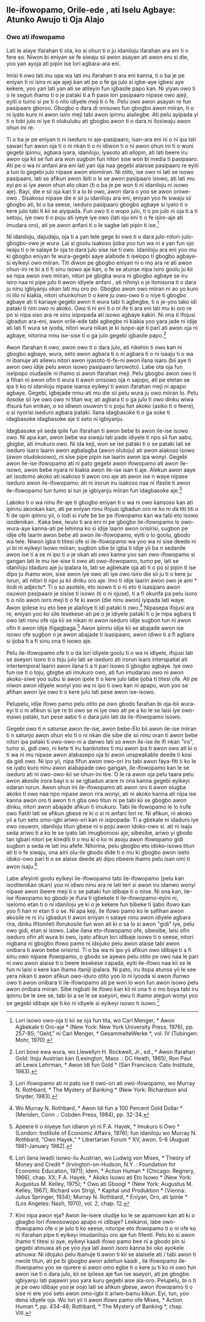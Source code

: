 ## Ile-ifowopamo, Orile-ede , ati Iselu Agbaye: Atunko Awujo  ti  Oja Alajo

### Owo ati ifowopamo

Lati le alaye ifarahan ti ota, ko si ohun ti o ju idaniloju ifarahan ara eni ti o fere so. Niwon bi eniyan se fe siwaju sii awon asayan ati awon eru si die, yoo yan ayoja ati pipin ise lori agbara-ara eni.

Imisi ti owo lati inu opa wa lati inu ifarahan ti ara eni kanna, ti o ba je pe eniyan ti ni isiro ni aje ajeji kan ati pe o fe ga julo si igbe-aye igbesi aye kekere, yoo yan lati yan ati se atileyin fun igbasile papo kan. Ni yiyan owo ti o le segun ihamo ti o je pataki ti a fi pase lori pasipaaro nipase owo ajeji, eyiti o tumo si pe ti o nilo idiyele meji ti o fe. Pelu owo awon asayan re fun pasipaaro gboroo. Gbogbo o dara di onisowo fun gbogbo awon miiran, ti o ni iyato kuro ni awon isiro meji tabi awon ipinnu alailegbe. Ati pelu ayipada yi ti o tobi julo ni iye ti olukuluku ati gbogbo awon ti o dara ni ilosiwaju awon ohun ini re.

Ti o ba je pe eniyan ti ni iseduro ni aje-pasipaaro, isan-ara eni ni o ni ipa lati sawari fun awon oja ti o ni nkan ti o ni idiwon ti o ni awon ohun ini ti o wuni gegebi ipinnu, agbara iyara, idaniloju, iyasoto ati ailopin, ati lati beere iru awon oja kii se fun ara won sugbon fun nitori sise won bi media ti pasipaaro. Ati pe o wa ni anfani ara eni lati yan oja naa gegebi alarose pasipaaro re eyiti a tun lo gegebi julo nipase awon elomiiran. Ni otito, ise owo ni lati se isowo pasipaaro, lati se afikun awon ibiti o le se awon pasipaaro isowo, ati lati mu eyi po si iye awon ohun elo okan (ti o ba je pe won ti ni idaniloju ni isowo aje). Bayi, die e sii oja kan ti a lo bi owo, awon dara o yoo se awon oniwe-owo . Sisakoso nipase die e sii ju idaniloju ara eni, eniyan yoo fe siwaju sii gbogbo ati, bi o ba seese, iseduro pasipaaro gbogbo agbaye si iyato ti o kere julo tabi ti kii se aiyipada. Fun owo ti o wopo julo, ti o po julo ni oja ti a ti setoju, iye owo ti o poju ati iyeye iye owo (lati oju eni ti o fe isiro-aje ati imudara oro), ati pe awon anfani ti o le sagbe lati pipin ti ise.[^1]

Ni idaniloju, dajudaju, oja ti a yan tele gege bi owo ti o dara julo-nitori-julo-gbogbo-owo je wura. Lai si goolu isakoso ijoba yoo tun wa ni a yan fun ojo iwaju ti o le salaye bi oja to dara julo sise ise ti owo. Idaniloju ara eni yoo mu ki gbogbo eniyan fe wura-gegebi aaye alabode ti iselopo ti gbogbo agbaye-si eyikeyi owo miiran. Titi diwon pe gbogbo eniyan ni o mọ ara re ati awon ohun-ini re bi a ti fi sinu isowo aje kan, o fe se atunse nipa isiro goolu ju kii se nipa awon owo miiran, nitori pe gbigba wura ni gbogbo agbaye se iru isiro naa ni pipe julo ti awon idiyele anfani , ati nihinyi o je itonisona ti o dara ju ninu igbiyanju okan lati mu oro po. Gbogbo awon owo miiran ni ao yo kuro ni lilo ni kiakia, nitori ohunkohun ti o kere ju owo-owo ti o niye ti gbogbo agbaye ati ti kariaye gegebi awon ti wura tabi ti agbegbe, ti o je-yoo tako idi pataki ti nini owo ni akoko. Owo ti ni eni ti o ni ife ti ara eni lati mu ki oro re po si nipa siso ara re sinu isipopada ati isowo agbaye kakiri. Ni ona ti ifojusi igbadun ara-eni, awon orile-ede tabi agbegbe ni kiakia yoo yara jade ni idije ati lati fi wura se iyoda, nitori wura nikan je ki isopo-aje ti pari ati awon oja ni agbaye, nitorina nmu ise-sise ti o ga julo gegebi igbasile papo.[^2]

Awon ifarahan ti owo, awon owo ti o dara julo, ati nikehin ti owo kan ni gbogbo agbaye, wura, seto awon agbara ti o ni agbara ti o ni isaaju ti o wa ni ibanuje ati ailewu nitori awon iyasoto-ti-fe-ni awon ilana isaro (bii aye ti awon owo idije pelu awon isowo pasipaaro larowoto). Labe ota oja fun iselpopo oludasile ni ihamo si awon ifarahan meji. Pelu gbogbo awon owo ti a fihan ni awon ofin ti wura ti awon onisowo oja n sajopo, ati pe eletan se ipa ti ko ni idaniloju nipase isansa eyikeyi ti awon ifarahan meji ni apapo agbaye. Gegebi, igbejade nmu-ati mu die sii pelu wura ju owo miiran lo. Pelu ilosoke sii iye owo owo ni titan wa; ati agbara ti o ga julo ti owo dinku wiwa ifisura fun enikan, o so idiwon osuwon ti o poju fun akoko (asiko ti o feere), o si nyorisi iseduro agbara pataki. Ilana idagbasoke ti o ga soke ti idagbasoke idagbasoke aje ti seto ni igbiyanju.

Idagbasoke yii seda ipile fun ifarahan ti awon bebe bi awon ile-ise isowo owo. Ni apa kan, awon bebe wa siwaju lati pade idiyele ti npo sii fun aabo, gbigbe, ati imukuro owo. Ni ida keji, won se ise pataki ti o se pataki lati se iseduro isaro laarin awon agbalagba (awon olutoju) ati awon alakoso isowo (awon oludokoowo), ni sise pipe pipin ise laarin awon ipa wonyi. Gegebi awon ile-ise ifowopamo ati ni pato gegebi awon ifowopamo ati awon ile-isowo, awon bebe nyara ni kiakia awon ile-ise  isan ti aje. Alekun awon aaye ati isodomo akoko ati isakoso ti awon oro aje ati awon ise n waye nipase iseduro awon ile-ifowopamo; ati ni irorun iru isakoso naa ni ifasile ti awon ile-ifowopamo tun tumo si tun je igbiyanju miiran fun idagbasoke aje.[^3]

Lakoko ti o wa ninu ife-aje ti gbogbo eniyan ti o wa ni owo kansoso kan ati ipinnu akookan kan, ati pe eniyan ninu ifojusi igbadun oro re ko ni da titi titi o fi de opin ipinnu yii, o lodi si irufe be be pe ifowopamo kan wa tabi eto isowo isodenikan . Kaka bee, iwulo ti ara eni ni pe gbogbo ile-ifowopamo lo owo-wura-aye kanna-ati pe lehinna ko si idije laarin awon orisirisi, sugbon pe idije ofe laarin awon bebe ati awon ile-ifowopamo, eyiti o lo goolu, gbodo wa tele. Niwon igba ti titesi ofe si ile-ifowopamo wa yoo wa ni sise deede ni yi bi ni eyikeyi isowo miiran; sugbon sibe bi igba ti idije yii ba n sedanile awon ise ti a se ni ipo ti o je okan ati owo kanna yoo san owo-ifowopamo si gangan lati le mu ise-sise ti owo ati owo-ifowopamo, tumo pe, lati se idaniloju idaduro aje ju ipalara lo, lati se agbekale oja ati ti o po si pipin ti ise dipo ju ihamo won, sise awon iye owo ati iye owo isiro die sii ju ti o kere ju lorun, ati nitori ti npo ju kii dinku  oro aje. Imo ti idije laarin awon owo je ami * ilodi ni adjecto*. Ti o so asotele, eto isowo ti o ni eto ti isasiparo awon osuwon pasipaaro je sisise ti isowo (ti o ni ojuse), ti a fi okunfa pa pelu isoro ti o nilo awon isiro meji ti o fe ki awon (die ninu awon) iyipada lati waye. Awon ipilese iru eto bee je alailoye ti idi pataki ti owo.[^4] Nipasepa ifojusi ara re, eniyan yoo ko sile lesekese-ati pe o je idiyele pataki ti o je nipa agbara ti owo lati ronu ofe oja kii se nikan ni awon iseduro idije sugbon tun ni awon ofin ti awon idije ifigagbaga.[^5] Awon ipinnu idije kii se abajade awon ise isowo ofe sugbọn o je awon abajade ti isasipaaro, awon idiwo ti a fi agbara si ijoba ti a fi sinu ona ti isowo aje.

Pelu ile-ifowopamo ofe ti o da lori idiyele goolu ti o wa ni idiyele, ifojusi lati se aseyori isoro ti o toju julo lati se iseduro ati irorun isaro interspatial ati intertemporal laarin awon ilana ti a ti pari isowo ti gbogbo agbaye. Iye owo fun ise ti o toju, gbigbe ati imukuro owo, ati fun imudarasi owo ni awon akoko-siwe yoo subu si awon ipele ti o kere julo labe ijoba ti titesi ofe. Ati pe niwon awon idiyele wonyi yoo wa ni ipo ti owo kan ni apapo, won yoo se afihan awon iye owo ti o kere julo lati pese awon ise-isowo.

Pelupelu, idije ifowo pamo pelu otito pe owo gbodo farahan bi oja-bii wura-eyi ti o ni afikun si iye re bi owo se ni iye owo ati pe a ko le se laisi iye owo-inawo pataki, tun pese aabo ti o dara julo lati da ile-ifowopamo isowo.

Gegebi owo ti n satunse awon ile-ise, awon bebe-Elo bii awon ile-ise miiran ti n satunjo awon ohun elo ti o ni nkan die sibe die sii ninu oran ti awon bebe nitori ipa pataki ti owo-owo-ni a danwo lati so awon ile-ise ile ifi nkan "iro", tumo si, gidi owo, ni kete ti iru banknotes ti mu awon ipa ti awon owo ati ki o ti wa ni mu nipase awon alabasepo oja bi awon unspeakable deede ti kosi da gidi owo. Ni ipo yii, nipa fifun awon owo-ori iro tabi awon faya-fiti ti ko le se iyato kuro ninu awon alabapade owo gangan, ile-ifowopamo kan le se iseduro ati ni owo-owo-kii se ohun-ini tire. O le ra awon oja pelu taara pelu awon akosile irora bayi o si se igbadun arare ni ona kanna gegebi eyikeyi odaran rorun. Awon ohun ini ile-ifowopamo ati awon oro ti awon olugba akoko ti owo naa npo nipase awon rira wonyi, ati ni akoko kanna ati nipa ise kanna awon oro ti awon ti n gba owo titun ni pe tabi kii se gbogbo awon dinku, nitori awon abajade afikun ti imukuro. Tabi ile ifowopamo le lo irufe owo fiatiti lati se afikun gbese re ki o si ni anfani lori re. Ni afikun, ni akoko yii a tun seto omo-igbi ariwo-ori kan ni isipopada: Ti a gbekale ni idaduro iye owo osuwon, idaniloju titun gbese ni o poju awon idoko-owo si. ati ni isaju seda ariwo ti a ko le se iyato lati imugboroosi aje; sibesibe, ariwo yi gbodo tan igbari nitori pe kirediti ti o mu ki o ko ni asoju awon ifowopamo gidi sugbon a seda re lati inu afefe. Nitorina, pelu gbogbo eto idoko-isowo titun ati ti o fe siwaju, ona aini olu-ile gbodo dide ti o mu ki gbogbo awon iseto idoko-owo pari ti o se alaise deede ati dipo nbeere ihamo pelu isan omi ti awon isaju.[^7]

Labe afeyinti goolu eyikeyi ile-ifowopamo tabi ile-ifowopamo (pelu kan isoditenikan okan) yoo ni idiwo ninu ara re lati teri si awon iru idanwo wonyi nipase awon ibeere meji ti o se pataki fun idibaje ti o niise. Ni ona kan, ile-ise ifowopamo ko gbodo je ifura ti igbekele ti ile-ifowopamo-eyini ni, iselomo etan ti o ni idaniloju ye ki o je kekere fun bibeke ti ijabo ifowo kan yoo fi han ni etan ti o se. Ni apa keji, ile ifowo pamo ko le ṣafihan awon akosile re ni iru igbadun ti awon eniyan n salaye ninu awon idiyele agbara rira, dinku ifitonileti iforukosile fun won ati ki o sa lo si awon "gidi" iye, pelu owo gidi, etan si isowo. Labe ilana eto-ifowopamo ofe, sibesibe, laisi ofin iseduro ofin ati wura bi owo, iyato afikun lori idibaje isowo ti o seese, nitori nigbana ni gbogbo ifowo pamo ni idojuko pelu awon alaise tabi awon onibara ti awon bebe orisirisi. Ti o ba wa ni ipo yii afikun owo idibaje ti a fi sinu owo nipase ifowopamo, o gbodo se ayewo pelu otito pe owo naa le pari ni owo awon alaise ti o beere lesekese irapada, eyiti ile-ifowo naa kii se le fun ni laisi o kere kan ihamo itaniji ipalara. Ni pato, iru itopa atunse yii le see yera nikan ti awon afikun owo-iduro otito yoo lo ni iyooda si awon ifunwo owo ti awon onibara ti ile-ifowopamo ati pe won lo won fun awon isowo pelu awon onibara miiran. Sibe nigbati ile ifowo kan kii ni ona ti o mo boya tabi iru ipinnu be  le see se, tabi bi a se le se aseyori, ewu ti ihamo ategun wonyi yoo se gegebi idibaje aje ti ko ni idiyele si eyikeyi isowo ti isowo.[^8]

[^1]: Lori isowo owo-oja ti kii se oja fun tita, wo Carl Menger, * Awon Agbekale ti Oro-aje * (New York: New York University Press, 1976), pp. 257-85; "Geld," ni Carl Menger, * GesammelteWerke *, vol. IV (Tubingen: Mohr, 1970).

[^2]: Lori bose ewa wura, wo Llewellyn H. Rockwell, Jr., ed., * Awon Ifarahan Gold: Itoju Austrian kan (Lexington, Mass .: DC Heath, 1985), Ron Paul ati Lewis Lehrman, * Awon Idi fun Gold * (San Francisco: Cato Institute, 1983).

[^3]: Lori ifowopamo ati ni pato ise ti owo-ori ati owo-ifowopamo, wo Murray N. Rothbard, * The Mystery of Banking * (New York: Richardson and Snyder, 1983).

[^4]: Wo Murray N. Rothbard, * Awon Idi fun a 100 Percent Gold Dollar * (Meriden, Conn .: Cobden Press, 1984), pp. 32-34.

[^5]: Apeere ti o niyeye fun idiwon yii ni F.A. Hayek, * Imukuro ti Owo * (London: Institute of Economic Affairs, 1976); fun idaniloju wo Murray N. Rothbard, "Owo Hayek," * Libertarian Forum * XV, awon. 5-6 (August 1981-January 1982).

[^6]: Lori ilana isowo, wo Rothbard, * The Mystery of Banking *, chap. IV; Elgin Groseclose, * Owo: Idarudapo Eda eniyan * (Norman: University of Oklahoma Press, 1934), pp. 178 ati 273.

[^7]: Lori ilana iwadii isowo-ilu Austrian, wo Ludwig von Mises, * Theory of Money and Credit * (lrvington-on-Hudson, N.Y .: Foundation for Economic Education, 1971); idem, * Action Human * (Chicago: Regnery, 1966), chap. XX; F.A. Hayek, * Akoko Isowo ati Eto Isowo * (New York: Augustus M. Kelley, 1975); * Owo ati Gboogi * (New York: Augustus M. Kelley, 1967); Richard von Strigl, * Kapital und Produktion * (Vienna: Julius Springer, 1934); Murray N. Rothbard, * Eniyan, Oro, ati Ipinle * (Los Angeles: Nash, 1970), vol. 2, chap. 12.

[^8]: Kini nipa awon eja? Awon ile-isere oludije ko le se apamowo kan ati ki o gbagbo lori ifowosowopo apapo ni idibaje? Leekansi, labe owo-ifowopamo ofe o je julo ti ko seese, nitoripe eto ifowopamo ti o ni ofe ko ni ifarahan pipe ti eyikeyi imudaniloju oro aje fun fifenti. Pelu ko si awon ihamo ti titesi si aye, eyikeyi kaadi ifowo pamo bee ni a gbodo pin si gegebi atinuwa ati pe yoo jiya lati awon isoro kanna bii oko ayokele atinuwa: Ni idojuko pelu ibanuje ti awon ti kii se alaisele ati / tabi awon ti nwole titun, ati pe bi gbogbo awon adehun kaadi , ile ifowopamo ile-ifowopamo yoo se ojurere si awon omo egbe ti o kere ju ti ko ni owo fun awon ise ti o dara julo, kii se ipilese aje fun ise aseyori, ati pe gbogbo igbiyanju lati pajawiri yoo yara kuru gegebi aise ala-oro. Pelupelu, bi o ti je pe owo idibaje yoo je oojo lati se afikun gbese, awon ifowopamo ti o sise ni ere yoo seto awon omo-igbi ti ariwo-bamu kikun. Eyi, tun, yoo dena idiyele oja. Wo lori yii ti awon ifowo pamo ofe Mises, * Action Human *, pp. 434-48; Rothbard, * The Mystery of Banking *, chap. VIII.
